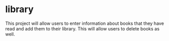 # library
This project will allow users to enter information about books
that they have read and add them to their library.
This will allow users to delete books as well. 
